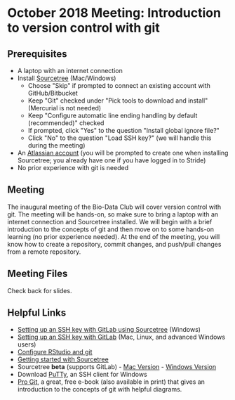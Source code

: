 # October 2018 Meeting: Introduction to version control with git

## Prerequisites
* A laptop with an internet connection
* Install [Sourcetree](https://www.sourcetreeapp.com/) (Mac/Windows)
    * Choose "Skip" if prompted to connect an existing account with GitHub/Bitbucket
    * Keep "Git" checked under "Pick tools to download and install" (Mercurial is not needed)
    * Keep "Configure automatic line ending handling by default (recommended)" checked
    * If prompted, click "Yes" to the question "Install global ignore file?" 
    * Click "No" to the question "Load SSH key?" (we will handle this during the meeting)
* An [Atlassian account](https://id.atlassian.com/signup) (you will be prompted to create one when installing Sourcetree; you already have one if you have logged in to Stride)
* No prior experience with git is needed

## Meeting
The inaugural meeting of the Bio-Data Club will cover version control with git. The meeting will be hands-on, so make sure to bring a laptop with an internet connection and Sourcetree installed. We will begin with a brief introduction to the concepts of git and then move on to some hands-on learning (no prior experience needed). At the end of the meeting, you will know how to create a repository, commit changes, and push/pull changes from a remote repository. 

## Meeting Files  
Check back for slides.

## Helpful Links
* [Setting up an SSH key with GitLab using Sourcetree](https://confluence.atlassian.com/sourcetreekb/generate-and-load-ssh-keys-into-sourcetree-with-putty-790629663.html) (Windows)
* [Setting up an SSH key with GitLab](https://docs.gitlab.com/ee/ssh/) (Mac, Linux, and advanced Windows users)
* [Configure RStudio and git](https://support.rstudio.com/hc/en-us/articles/200532077-Version-Control-with-Git-and-SVN)
* [Getting started with Sourcetree](https://confluence.atlassian.com/get-started-with-sourcetree)
* Sourcetree **beta** (supports GitLab) - [Mac Version](https://bitbucket.org/atlassianlabs/sourcetree-betas/downloads/OSX_Beta_Latest.zip) - [Windows Version](https://bitbucket.org/atlassianlabs/sourcetree-betas/downloads/SourceTreeSetup-3.0.5-beta-2178.exe)
* Download [PuTTy](https://www.chiark.greenend.org.uk/~sgtatham/putty/latest.html), an SSH client for Windows 
* [Pro Git](https://git-scm.com/book/en/v2), a great, free e-book (also available in print) that gives an introduction to the concepts of git with helpful diagrams.
